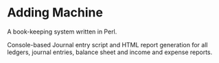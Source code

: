 # Adding Machine

A book-keeping system written in Perl.

Console-based Journal entry script and HTML report generation for all ledgers, journal entries, balance sheet and income and expense reports.
